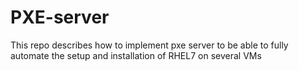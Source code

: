 # PXE-server
This repo describes how to implement pxe server to be able to fully automate the setup and installation of RHEL7 on several VMs
